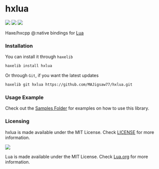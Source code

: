 # hxlua

![](https://img.shields.io/github/repo-size/MAJigsaw77/hxlua) ![](https://badgen.net/github/open-issues/MAJigsaw77/hxlua) ![](https://badgen.net/badge/license/MIT/green)

Haxe/hxcpp @:native bindings for [Lua](http://www.lua.org/)

### Installation

You can install it through `haxelib`
```bash
haxelib install hxlua
```
Or through `Git`, if you want the latest updates
```bash
haxelib git hxlua https://github.com/MAJigsaw77/hxlua.git
```

### Usage Example

Check out the [Samples Folder](samples/) for examples on how to use this library.

### Licensing

hxlua is made available under the MIT License. Check [LICENSE](./LICENSE) for more information.

![](https://raw.githubusercontent.com/MAJigsaw77/hxlua/main/lua-logo.png)

Lua is made available under the MIT License. Check [Lua.org](https://www.lua.org/license.html) for more information.

